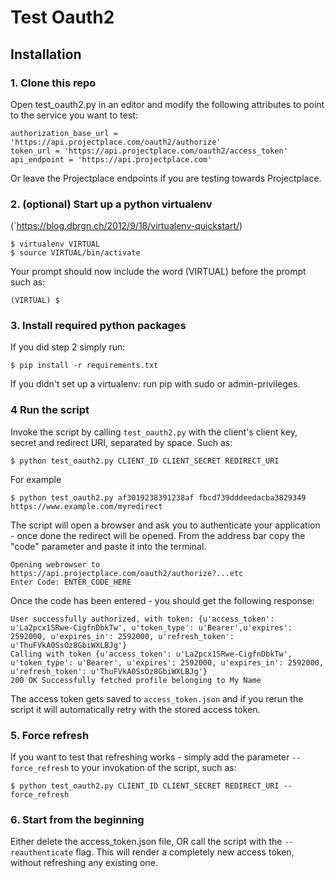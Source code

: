 # Test Oauth2

## Installation

### 1. Clone this repo
Open test_oauth2.py in an editor and modify the following attributes to point to the service you want to test:

```
authorization_base_url = 'https://api.projectplace.com/oauth2/authorize'
token_url = 'https://api.projectplace.com/oauth2/access_token'
api_endpoint = 'https://api.projectplace.com'
```

Or leave the Projectplace endpoints if you are testing towards Projectplace.

### 2. (optional) Start up a python virtualenv
(`https://blog.dbrgn.ch/2012/9/18/virtualenv-quickstart/)

```
$ virtualenv VIRTUAL
$ source VIRTUAL/bin/activate
```

Your prompt should now include the word (VIRTUAL) before the prompt such as:

`(VIRTUAL) $`

### 3. Install required python packages
If you did step 2 simply run:

```
$ pip install -r requirements.txt
```

If you didn't set up a virtualenv: run pip with sudo or admin-privileges.

### 4 Run the script

Invoke the script by calling `test_oauth2.py` with the client's client key, secret and redirect URI, 
separated by space. Such as:

```
$ python test_oauth2.py CLIENT_ID CLIENT_SECRET REDIRECT_URI
```

For example

```
$ python test_oauth2.py af3019238391238af fbcd739dddeedacba3829349 https://www.example.com/myredirect
```

The script will open a browser and ask you to authenticate your application - once done the redirect will be
opened. From the address bar copy the "code" parameter and paste it into the terminal.

```
Opening webrowser to https://api.projectplace.com/oauth2/authorize?...etc
Enter Code: ENTER_CODE_HERE
```

Once the code has been entered - you should get the following response:

```
User successfully authorized, with token: {u'access_token': u'La2pcx1SRwe-CigfnDbkTw', u'token_type': u'Bearer',u'expires': 2592000, u'expires_in': 2592000, u'refresh_token': u'ThuFVkA0SsOz8GbiWXLBJg'}
Calling with token {u'access_token': u'La2pcx1SRwe-CigfnDbkTw', u'token_type': u'Bearer', u'expires': 2592000, u'expires_in': 2592000, u'refresh_token': u'ThuFVkA0SsOz8GbiWXLBJg'}
200 OK Successfully fetched profile belonging to My Name
```

The access token gets saved to `access_token.json` and if you rerun the script it will automatically retry with the
stored access token.

### 5. Force refresh
If you want to test that refreshing works - simply add the parameter `--force_refresh` to your invokation of the script, such as:

```
$ python test_oauth2.py CLIENT_ID CLIENT_SECRET REDIRECT_URI --force_refresh
```

### 6. Start from the beginning
Either delete the access_token.json file, OR call the script with the `--reauthenticate` flag. This will render a completely
new access token, without refreshing any existing one.



